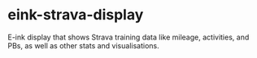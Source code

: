 # eink-strava-display
E-ink display that shows Strava training data like mileage, activities, and PBs, as well as other stats and visualisations.
